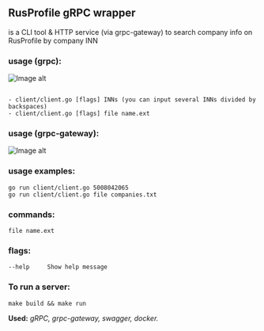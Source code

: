 ## RusProfile gRPC wrapper

is a CLI tool & HTTP service (via grpc-gateway) to search company info on RusProfile by company INN

### usage (grpc):
![Image alt](https://github.com/SubochevaValeriya/gRPC-task/blob/dev/server/tools/logo/grpc.png)

```

- client/client.go [flags] INNs (you can input several INNs divided by backspaces)
- client/client.go [flags] file name.ext 
```

### usage (grpc-gateway):
![Image alt](https://github.com/SubochevaValeriya/gRPC-task/blob/dev/server/tools/logo/http.png)

### usage examples:
```
go run client/client.go 5008042065
go run client/client.go file companies.txt
```

### commands:

``` file name.ext ```

### flags:
```
--help     Show help message
```  

### To run a server:

```
make build && make run
```

**Used:** *gRPC, grpc-gateway, swagger, docker.*
